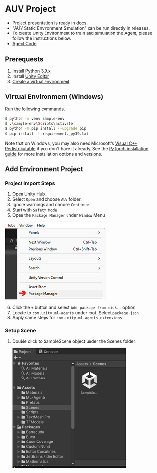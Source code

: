 # AUV Project
* Project presentation is ready in docs.
* "AUV Static Environment Simulation" can be run directly in releases.
* To create Unity Environment to train and simulation the Agent, please follow the instructions below.
* [Agent Code](AUV/Assets/Scripts/AuvAgent.cs)

## Prerequests

1. Install [Python 3.9.x]
1. Install [Unity Editor]
1. [Create a virtual environment](#virtual-environment-windows)

## Virtual Environment (Windows)

Run the following commands.

```sh
$ python -m venv sample-env
$ .\sample-env\Scripts\activate
$ python -m pip install --upgrade pip
$ pip install -r requirements_py39.txt
```

Note that on Windows, you may also need Microsoft's [Visual C++ Redistributable](https://support.microsoft.com/en-us/help/2977003/the-latest-supported-visual-c-downloads) if you don't have it already. See the [PyTorch installation guide](https://pytorch.org/get-started/locally/) for more installation options and versions.

[Unity Editor]: https://unity.com/download?currency=EUR
[Python 3.9.x]: https://www.python.org/ftp/python/3.9.0/python-3.9.0-amd64.exe

## Add Environment Project

### Project Import Steps

1. Open Unity Hub.
2. Select `Open` and choose `AUV` folder.
3. Ignore warnings and choose `Continue`
4. Start with `Safety Mode`
5. Open the `Package Manager` under `Window` Menu

![package manager][package-manager]
 
6. Click the `+` button and select `Add package from disk..` option
7. Locate to `com.unity.ml-agents` under root. Select `package.json`
8. Apply same steps for `com.unity.ml-agents-extensions`

### Setup Scene

1. Double click to SampleScene object under the Scenes folder.

   ![open scene][open-scene] 


[open-scene]: resources/open-scene.png
[package-manager]: resources/package-manager.png
